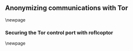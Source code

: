 ## Anonymizing communications with Tor
\newpage

### Securing the Tor control port with roflcoptor

\newpage

